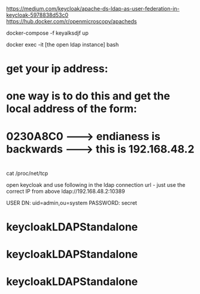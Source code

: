 https://medium.com/keycloak/apache-ds-ldap-as-user-federation-in-keycloak-5978838d53c0
https://hub.docker.com/r/openmicroscopy/apacheds




docker-compose -f keyalksdjf up


docker exec -it  [the open ldap instance] bash 

# get your ip address:
#   one way is to do this and get the local address of the form:
#      0230A8C0   ---> endianess is backwards ---> this is 192.168.48.2
#        
cat /proc/net/tcp   



open keycloak and use following in the ldap connection url - just use the correct IP from above
   ldap://192.168.48.2:10389

  USER DN:  uid=admin,ou=system
  PASSWORD: secret





# keycloakLDAPStandalone
# keycloakLDAPStandalone
# keycloakLDAPStandalone
